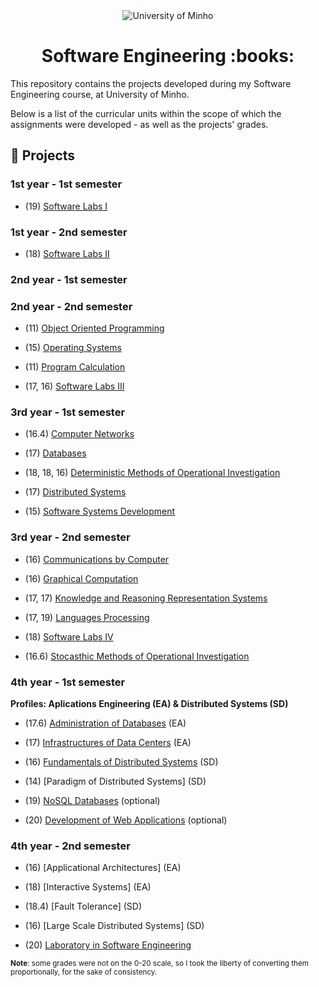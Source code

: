 <div align="center">
  <img src="https://www.eng.uminho.pt/SiteAssets/Logo.PNG" alt="University of Minho">
  <br>
</div>

<div align="center">
	<h1><strong>Software Engineering :books:</strong></h1>
</div>

This repository contains the projects developed during my Software Engineering course, at University of Minho.

Below is a list of the curricular units within the scope of which the assignments were developed - as well as the projects' grades.

## :memo: Projects

### 1st year - 1st semester

  * (19) [Software Labs I](1/Software%20Labs%20I)

### 1st year - 2nd semester

  * (18)  [Software Labs II](1/Software%20Labs%20II)

### 2nd year - 1st semester

### 2nd year - 2nd semester

  * (11) [Object Oriented Programming](2/Object%20Oriented%20Programming)

  * (15) [Operating Systems](2/Operating%20Systems)

  * (11) [Program Calculation](2/Program%20Calculation)

  * (17, 16) [Software Labs III](2/Software%20Labs%20III)

### 3rd year - 1st semester

  * (16.4) [Computer Networks](3/1st%20semester/Computer%20Networks)

  * (17) [Databases](3/1st%20semester/Databases)

  * (18, 18, 16) [Deterministic Methods of Operational Investigation](3/1st%20semester/Deterministic%20Methods%20of%20Operational%20Investigation)

  * (17) [Distributed Systems](3/1st%20semester/Distributed%20Systems)

  * (15) [Software Systems Development](3/1st%20semester/Software%20Systems%20Development)


### 3rd year - 2nd semester

  * (16) [Communications by Computer](3/2nd%20semester/Communications%20by%20Computer)

  * (16) [Graphical Computation](3/2nd%20semester/Graphical%20Computation)

  * (17, 17) [Knowledge and Reasoning Representation Systems](3/2nd%20semester/Knowledge%20and%20Reasoning%20Representation%20Systems)

  * (17, 19) [Languages Processing](3/2nd%20semester/Languages%20Processing)

  * (18) [Software Labs IV](3/2nd%20semester/Software%20Labs%20IV)

  * (16.6) [Stocasthic Methods of Operational Investigation](3/2nd%20semester/Stocasthic%20Methods%20of%20Operational%20Investigation)

### 4th year - 1st semester

**Profiles: Aplications Engineering (EA) & Distributed Systems (SD)**

  * (17.6) [Administration of Databases](https://github.com/Abjiri/uminho-miei/tree/master/4/1st%20semester/Administration%20of%20Databases) (EA)

  * (17) [Infrastructures of Data Centers](https://github.com/Abjiri/uminho-miei/tree/master/4/1st%20semester/Infrastructures%20of%20Data%20Centers) (EA)

  * (16) [Fundamentals of Distributed Systems](https://github.com/Abjiri/uminho-miei/tree/master/4/1st%20semester/FSD) (SD)

  * (14) [Paradigm of Distributed Systems] (SD)

  * (19) [NoSQL Databases](https://github.com/Abjiri/uminho-miei/tree/master/4/1st%20semester/NoSQL%20Databases) (optional)

  * (20) [Development of Web Applications](https://github.com/Abjiri/TP_DAW2020) (optional)

### 4th year - 2nd semester

  * (16) [Applicational Architectures] (EA)

  * (18) [Interactive Systems] (EA)

  * (18.4) [Fault Tolerance] (SD)

  * (16) [Large Scale Distributed Systems] (SD)

  * (20) [Laboratory in Software Engineering](https://github.com/Abjiri/DataGen/tree/main)

<sup>**Note**: some grades were not on the 0-20 scale, so I took the liberty of converting them proportionally, for the sake of consistency.</sup>
